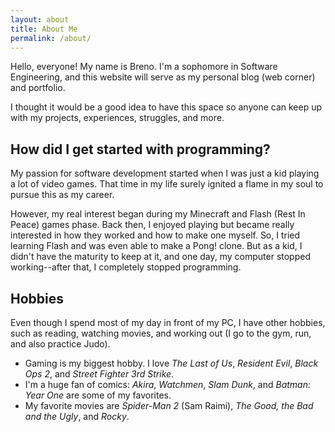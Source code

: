 ```yaml
---
layout: about
title: About Me
permalink: /about/
---
```


Hello, everyone! My name is Breno. I'm a sophomore in Software Engineering, and this website will serve as my personal blog (web corner) and portfolio.

I thought it would be a good idea to have this space so anyone can keep up with my projects, experiences, struggles, and more.

## How did I get started with programming?

My passion for software development started when I was just a kid playing a lot of video games. That time in my life surely ignited a flame in my soul to pursue this as my career.

However, my real interest began during my Minecraft and Flash (Rest In Peace) games phase. Back then, I enjoyed playing but became really interested in how they worked and how to make one myself. So, I tried learning Flash and was even able to make a Pong! clone. But as a kid, I didn't have the maturity to keep at it, and one day, my computer stopped working--after that, I completely stopped programming.

## Hobbies

Even though I spend most of my day in front of my PC, I have other hobbies, such as reading, watching movies, and working out (I go to the gym, run, and also practice Judo).

- Gaming is my biggest hobby. I love _The Last of Us_, _Resident Evil_, _Black Ops 2_, and _Street Fighter 3rd Strike_.
- I'm a huge fan of comics: _Akira_, _Watchmen_, _Slam Dunk_, and _Batman: Year One_ are some of my favorites.
- My favorite movies are _Spider-Man 2_ (Sam Raimi), _The Good, the Bad and the Ugly_, and _Rocky_.
